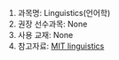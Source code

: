 1. 과목명: Linguistics(언어학) 
2. 권장 선수과목: None
3. 사용 교재: None
4. 참고자료: [MIT linguistics](https://www.youtube.com/watch?v=Mvy5hjAWeZw&list=PLUl4u3cNGP63BZGNOqrF2qf_yxOjuG35j)

